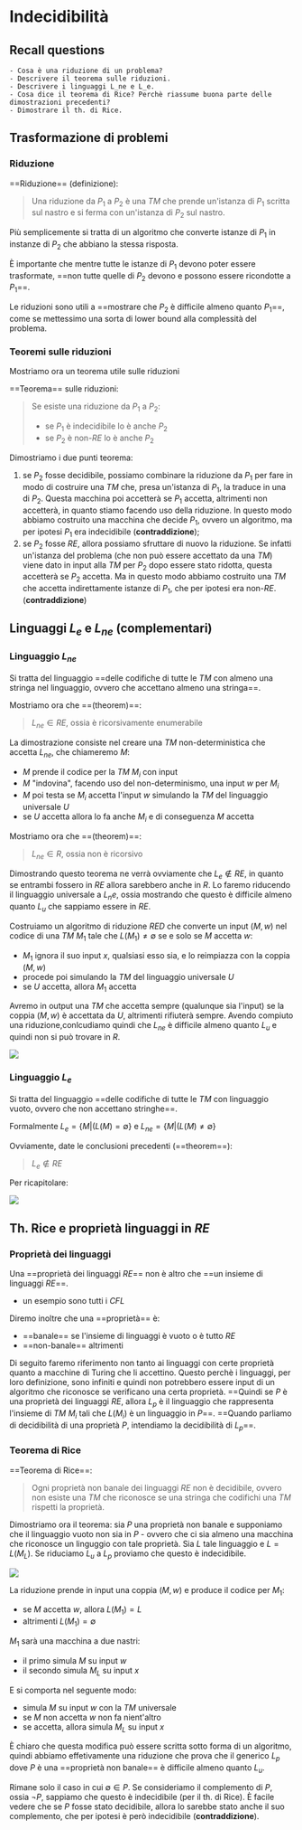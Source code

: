 # Indecidibilità

## Recall questions
    - Cosa è una riduzione di un problema?
    - Descrivere il teorema sulle riduzioni.
    - Descrivere i linguaggi L_ne e L_e.
    - Cosa dice il teorema di Rice? Perchè riassume buona parte delle dimostrazioni precedenti? 
    - Dimostrare il th. di Rice.

## Trasformazione di problemi

### Riduzione

==Riduzione== (definizione):
>Una riduzione da $P_1$ a $P_2$ è una $TM$ che prende un'istanza di $P_1$ scritta sul nastro e si ferma con un'istanza di $P_2$ sul nastro.

Più semplicemente si tratta di un algoritmo che converte istanze di $P_1$ in instanze di $P_2$ che abbiano la stessa risposta.

È importante che mentre tutte le istanze di $P_1$ devono poter essere trasformate, ==non tutte quelle di $P_2$ devono e possono essere ricondotte a $P_1$==.

Le riduzioni sono utili a ==mostrare che $P_2$ è difficile almeno quanto $P_1$==, come se mettessimo una sorta di lower bound alla complessità del problema.

### Teoremi sulle riduzioni

Mostriamo ora un teorema utile sulle riduzioni

==Teorema== sulle riduzioni:
>Se esiste una riduzione da $P_1$ a $P_2$:
>- se $P_1$ è indecidibile lo è anche $P_2$
>- se $P_2$ è non-$RE$ lo è anche $P_2$

Dimostriamo i due punti teorema:
1. se $P_2$ fosse decidibile, possiamo combinare la riduzione da $P_1$ per fare in modo di costruire una $TM$ che, presa un'istanza di $P_1$, la traduce in una di $P_2$. Questa macchina poi accetterà se $P_1$ accetta, altrimenti non accetterà, in quanto stiamo facendo uso della riduzione. In questo modo abbiamo costruito una macchina che decide $P_1$, ovvero un algoritmo, ma per ipotesi $P_1$ era indecidibile (**contraddizione**);
2. se $P_2$ fosse $RE$, allora possiamo sfruttare di nuovo la riduzione. Se infatti un'istanza del problema (che non può essere accettato da una $TM$) viene dato in input alla $TM$ per $P_2$ dopo essere stato ridotta, questa accetterà se $P_2$ accetta. Ma in questo modo abbiamo costruito una $TM$ che accetta indirettamente istanze di $P_1$, che per ipotesi era non-$RE$. (**contraddizione**)

## Linguaggi $L_e$ e  $L_{ne}$ (complementari)

### Linguaggio $L_{ne}$

Si tratta del linguaggio ==delle codifiche di tutte le $TM$ con almeno una stringa nel linguaggio, ovvero che accettano almeno una stringa==. 

Mostriamo ora che ==(theorem)==:
>$L_{ne} \in RE$, ossia è ricorsivamente enumerabile

La dimostrazione consiste nel creare una $TM$ non-deterministica che accetta $L_{ne}$, che chiameremo $M$:
- $M$ prende il codice per la $TM$ $M_i$ con input
- $M$ "indovina", facendo uso del non-determinismo, una input $w$ per $M_i$
- $M$ poi testa se $M_i$ accetta l'input $w$ simulando la $TM$ del linguaggio universale $U$
- se $U$ accetta allora lo fa anche $M_i$ e di conseguenza $M$ accetta

Mostriamo ora che ==(theorem)==:
>$L_{ne} \in R$, ossia non è ricorsivo

Dimostrando questo teorema ne verrà ovviamente che $L_e \notin RE$, in quanto se entrambi fossero in $RE$ allora sarebbero anche in $R$. Lo faremo riducendo il linguaggio universale a $L_ne$, ossia mostrando che questo è difficile almeno quanto $L_u$ che sappiamo essere in $RE$.

Costruiamo un algoritmo di riduzione $RED$ che converte un input $(M,w)$ nel codice di una $TM$ $M_1$ tale che $L(M_1) \neq \emptyset$ se e solo se $M$ accetta $w$:
- $M_1$ ignora il suo input $x$, qualsiasi esso sia, e lo reimpiazza con la coppia $(M,w)$
- procede poi simulando la $TM$ del linguaggio universale $U$
- se $U$ accetta, allora $M_1$ accetta

Avremo in output una $TM$ che accetta sempre (qualunque sia l'input) se la coppia $(M,w)$ è accettata da $U$, altrimenti rifiuterà sempre. Avendo compiuto una riduzione,conlcudiamo quindi che $L_{ne}$ è difficile almeno quanto $L_u$ e quindi non si può trovare in $R$.

![](./static/reduction_from_universal_to_nonempty.png)

### Linguaggio $L_e$

Si tratta del linguaggio ==delle codifiche di tutte le $TM$ con linguaggio vuoto, ovvero che non accettano stringhe==. 

Formalmente $L_e = \{M | (L(M) = \emptyset\}$ e $L_{ne} = \{M | (L(M) \neq \emptyset\}$

Ovviamente, date le conclusioni precedenti (==theorem==):
>$L_e \notin RE$

Per ricapitolare:

![](./static/second_lang_classificiation.png)

## Th. Rice e proprietà linguaggi in $RE$

### Proprietà dei linguaggi

Una ==proprietà dei linguaggi $RE$== non è altro che ==un insieme di linguaggi $RE$==.
- un esempio sono tutti i $CFL$

Diremo inoltre che una ==proprietà== è:
- ==banale== se l'insieme di linguaggi è vuoto o è tutto $RE$
- ==non-banale== altrimenti

Di seguito faremo riferimento non tanto ai linguaggi con certe proprietà quanto a macchine di Turing che li accettino. Questo perchè i linguaggi, per loro definizione, sono infiniti e quindi non potrebbero essere input di un algoritmo che riconosce se verificano una certa proprietà.
==Quindi se $P$ è una proprietà dei linguaggi $RE$, allora $L_p$ è il linguaggio che rappresenta l'insieme di $TM$ $M_i$ tali che $L(M_i)$ è un linguaggio in $P$==.
==Quando parliamo di decidibilità di una proprietà $P$, intendiamo la decidibilità di $L_p$==.

### Teorema di Rice

==Teorema di Rice==:
>Ogni proprietà non banale dei linguaggi $RE$ non è decidibile, ovvero non esiste una $TM$ che riconosce se una stringa che codifichi una $TM$ rispetti la proprietà.

Dimostriamo ora il teorema: sia $P$ una proprietà non banale e supponiamo che il linguaggio vuoto non sia in $P$ - ovvero che ci sia almeno una macchina che riconosce un linguggio con tale proprietà. Sia $L$ tale linguaggio e $L = L(M_L)$. Se riduciamo $L_u$ a $L_p$ proviamo che questo è indecidibile.

![](./static/rice_theorem_proof1.png)

La riduzione prende in input una coppia $(M,w)$ e produce il codice per $M_1$:
- se $M$ accetta $w$, allora $L(M_1) = L$
- altrimenti $L(M_1) = \emptyset$

$M_1$ sarà una macchina a due nastri:
- il primo simula $M$ su input $w$
- il secondo simula $M_L$ su input $x$

E si comporta nel seguente modo:
- simula $M$ su input $w$ con la $TM$ universale
- se $M$ non accetta $w$ non fa nient'altro
- se accetta, allora simula $M_L$ su input $x$

È chiaro che questa modifica può essere scritta sotto forma di un algoritmo, quindi abbiamo effetivamente una riduzione che prova che il generico $L_p$ dove $P$ è una ==proprietà non banale== è difficile almeno quanto $L_u$.

Rimane solo il caso in cui $\emptyset \in P$. Se consideriamo il complemento di $P$, ossia $\neg P$, sappiamo che questo è indecidibile (per il th. di Rice). È facile vedere che se $P$ fosse stato decidibile,  allora lo sarebbe stato anche il suo complemento, che per ipotesi è però indecidibile (**contraddizione**).